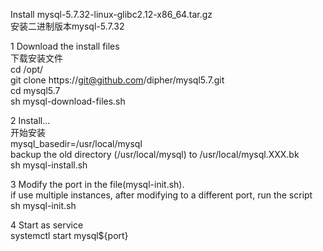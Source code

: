 Install mysql-5.7.32-linux-glibc2.12-x86_64.tar.gz   
  安装二进制版本mysql-5.7.32   

1 Download the install files   
  下载安装文件   
cd /opt/   
git clone https://git@github.com/dipher/mysql5.7.git    
cd mysql5.7   
sh mysql-download-files.sh   

2 Install...   
  开始安装   
  mysql_basedir=/usr/local/mysql   
  backup the old directory (/usr/local/mysql) to /usr/local/mysql.XXX.bk   
sh mysql-install.sh   

3 Modify the port in the file(mysql-init.sh).    
  if use multiple instances, after modifying to a different port, run the script   
sh mysql-init.sh   

4 Start as service    
systemctl start mysql${port}    
 
